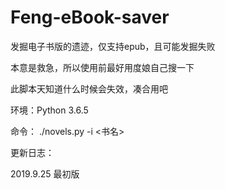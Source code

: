 # Feng-eBook-saver
发掘电子书版的遗迹，仅支持epub，且可能发掘失败

本意是救急，所以使用前最好用度娘自己搜一下

此脚本天知道什么时候会失效，凑合用吧



环境：Python 3.6.5

命令： ./novels.py -i <书名>



更新日志：

2019.9.25 最初版 
